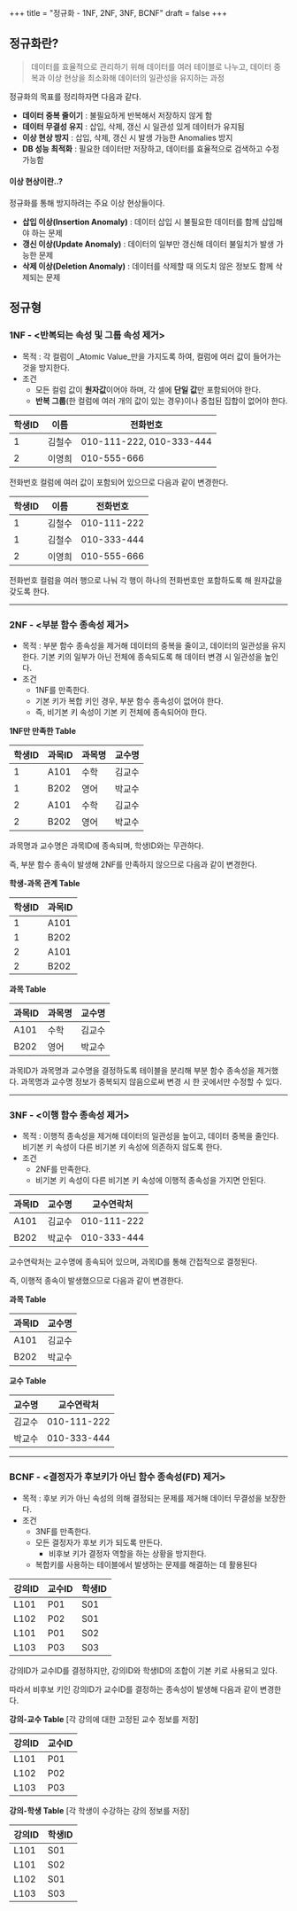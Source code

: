 +++
title = "정규화 - 1NF, 2NF, 3NF, BCNF"
draft = false
+++
## 정규화란?

> 데이터를 효율적으로 관리하기 위해 데이터를 여러 테이블로 나누고, 데이터 중복과 이상 현상을 최소화해 데이터의 일관성을 유지하는 과정

정규화의 목표를 정리하자면 다음과 같다.

-   **데이터 중복 줄이기** : 불필요하게 반복해서 저장하지 않게 함
-   **데이터 무결성 유지** : 삽입, 삭제, 갱신 시 일관성 있게 데이터가 유지됨
-   **이상 현상 방지** : 삽입, 삭제, 갱신 시 발생 가능한 Anomalies 방지
-   **DB 성능 최적화** : 필요한 데이터만 저장하고, 데이터를 효율적으로 검색하고 수정 가능함

#### 이상 현상이란..?

정규화를 통해 방지하려는 주요 이상 현상들이다.

-   **삽입 이상(Insertion Anomaly)** : 데이터 삽입 시 불필요한 데이터를 함께 삽입해야 하는 문제
-   **갱신 이상(Update Anomaly)** : 데이터의 일부만 갱신해 데이터 불일치가 발생 가능한 문제
-   **삭제 이상(Deletion Anomaly)** : 데이터를 삭제할 때 의도치 않은 정보도 함께 삭제되는 문제

## 정규형

### 1NF - <반복되는 속성 및 그룹 속성 제거\>

-   목적 : 각 컬럼이 _Atomic Value_만을 가지도록 하여, 컬럼에 여러 값이 들어가는 것을 방지한다.
-   조건
    -   모든 컬럼 값이 **원자값**이어야 하며, 각 셀에 **단일 값**만 포함되어야 한다.
    -   **반복 그룹**(한 컬럼에 여러 개의 값이 있는 경우)이나 중첩된 집합이 없어야 한다.

| 학생ID | 이름 | 전화번호 |
| --- | --- | --- |
| 1 | 김철수 | 010-111-222, 010-333-444 |
| 2 | 이영희 | 010-555-666 |

전화번호 컬럼에 여러 값이 포함되어 있으므로 다음과 같이 변경한다.

| 학생ID | 이름 | 전화번호 |
| --- | --- | --- |
| 1 | 김철수 | 010-111-222 |
| 1 | 김철수 | 010-333-444 |
| 2 | 이영희 | 010-555-666 |

전화번호 컬럼을 여러 행으로 나눠 각 행이 하나의 전화번호만 포함하도록 해 원자값을 갖도록 한다.

---

### 2NF - <부분 함수 종속성 제거\>

-   목적 : 부분 함수 종속성을 제거해 데이터의 중복을 줄이고, 데이터의 일관성을 유지한다. 기본 키의 일부가 아닌 전체에 종속되도록 해 데이터 변경 시 일관성을 높인다.
-   조건
    -   1NF를 만족한다.
    -   기본 키가 복합 키인 경우, 부분 함수 종속성이 없어야 한다.
    -   즉, 비기본 키 속성이 기본 키 전체에 종속되어야 한다.

**1NF만 만족한 Table**

| 학생ID | 과목ID | 과목명 | 교수명 |
| --- | --- | --- | --- |
| 1 | A101 | 수학 | 김교수 |
| 1 | B202 | 영어 | 박교수 |
| 2 | A101 | 수학 | 김교수 |
| 2 | B202 | 영어 | 박교수 |

과목명과 교수명은 과목ID에 종속되며, 학생ID와는 무관하다.

즉, 부분 함수 종속이 발생해 2NF를 만족하지 않으므로 다음과 같이 변경한다.

**학생-과목 관계 Table**

| 학생ID | 과목ID |
| --- | --- |
| 1 | A101 |
| 1 | B202 |
| 2 | A101 |
| 2 | B202 |

**과목 Table**

| 과목ID | 과목명 | 교수명 |
| --- | --- | --- |
| A101 | 수학 | 김교수 |
| B202 | 영어 | 박교수 |

과목ID가 과목명과 교수명을 결정하도록 테이블을 분리해 부분 함수 종속성을 제거했다. 과목명과 교수명 정보가 중복되지 않음으로써 변경 시 한 곳에서만 수정할 수 있다.

---

### 3NF - <이행 함수 종속성 제거\>

-   목적 : 이행적 종속성을 제거해 데이터의 일관성을 높이고, 데이터 중복을 줄인다. 비기본 키 속성이 다른 비기본 키 속성에 의존하지 않도록 한다.
-   조건
    -   2NF를 만족한다.
    -   비기본 키 속성이 다른 비기본 키 속성에 이행적 종속성을 가지면 안된다.

| 과목ID | 교수명 | 교수연락처 |
| --- | --- | --- |
| A101 | 김교수 | 010-111-222 |
| B202 | 박교수 | 010-333-444 |

교수연락처는 교수명에 종속되어 있으며, 과목ID를 통해 간접적으로 결정된다.

즉, 이행적 종속이 발생했으므로 다음과 같이 변경한다.

**과목 Table**

| 과목ID | 교수명 |
| --- | --- |
| A101 | 김교수 |
| B202 | 박교수 |

**교수 Table**

| 교수명 | 교수연락처 |
| --- | --- |
| 김교수 | 010-111-222 |
| 박교수 | 010-333-444 |

---

### BCNF - <결정자가 후보키가 아닌 함수 종속성(FD) 제거\>

-   목적 : 후보 키가 아닌 속성의 의해 결정되는 문제를 제거해 데이터 무결성을 보장한다.
-   조건
    -   3NF를 만족한다.
    -   모든 결정자가 후보 키가 되도록 만든다.
        -   비후보 키가 결정자 역할을 하는 상황을 방지한다.
    -   복합키를 사용하는 테이블에서 발생하는 문제를 해결하는 데 활용된다

| 강의ID | 교수ID | 학생ID |
| --- | --- | --- |
| L101 | P01 | S01 |
| L102 | P02 | S01 |
| L101 | P01 | S02 |
| L103 | P03 | S03 |

강의ID가 교수ID를 결정하지만, 강의ID와 학생ID의 조합이 기본 키로 사용되고 있다.

따라서 비후보 키인 강의ID가 교수ID를 결정하는 종속성이 발생해 다음과 같이 변경한다.

**강의-교수 Table** \[각 강의에 대한 고정된 교수 정보를 저장\]

| 강의ID | 교수ID |
| --- | --- |
| L101 | P01 |
| L102 | P02 |
| L103 | P03 |

**강의-학생 Table** \[각 학생이 수강하는 강의 정보를 저장\]

| 강의ID | 학생ID |
| --- | --- |
| L101 | S01 |
| L101 | S02 |
| L102 | S01 |
| L103 | S03 |
